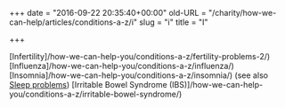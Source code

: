 +++
date = "2016-09-22 20:35:40+00:00"
old-URL = "/charity/how-we-can-help/articles/conditions-a-z/i"
slug = "i"
title = "I"

+++

[Infertility]/how-we-can-help-you/conditions-a-z/fertility-problems-2/)
[Influenza]/how-we-can-help-you/conditions-a-z/influenza/)
[Insomnia]/how-we-can-help-you/conditions-a-z/insomnia/) (see also [Sleep problems](/bha-charity/how-we-can-help/conditions-a-z/sleepless-britain/))
[Irritable Bowel Syndrome (IBS)]/how-we-can-help-you/conditions-a-z/irritable-bowel-syndrome/)
